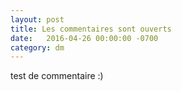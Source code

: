 ```yaml
---
layout: post
title: Les commentaires sont ouverts
date:   2016-04-26 00:00:00 -0700
category: dm
---
```

test de commentaire :)